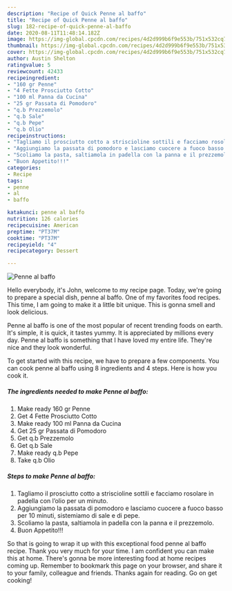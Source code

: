 ```yaml
---
description: "Recipe of Quick Penne al baffo"
title: "Recipe of Quick Penne al baffo"
slug: 182-recipe-of-quick-penne-al-baffo
date: 2020-08-11T11:48:14.182Z
image: https://img-global.cpcdn.com/recipes/4d2d999b6f9e553b/751x532cq70/penne-al-baffo-recipe-main-photo.jpg
thumbnail: https://img-global.cpcdn.com/recipes/4d2d999b6f9e553b/751x532cq70/penne-al-baffo-recipe-main-photo.jpg
cover: https://img-global.cpcdn.com/recipes/4d2d999b6f9e553b/751x532cq70/penne-al-baffo-recipe-main-photo.jpg
author: Austin Shelton
ratingvalue: 5
reviewcount: 42433
recipeingredient:
- "160 gr Penne"
- "4 Fette Prosciutto Cotto"
- "100 ml Panna da Cucina"
- "25 gr Passata di Pomodoro"
- "q.b Prezzemolo"
- "q.b Sale"
- "q.b Pepe"
- "q.b Olio"
recipeinstructions:
- "Tagliamo il prosciutto cotto a striscioline sottili e facciamo rosolare in padella con l’olio per un minuto."
- "Aggiungiamo la passata di pomodoro e lasciamo cuocere a fuoco basso per 10 minuti, sistemiamo di sale e di pepe."
- "Scoliamo la pasta, saltiamola in padella con la panna e il prezzemolo."
- "Buon Appetito!!!"
categories:
- Recipe
tags:
- penne
- al
- baffo

katakunci: penne al baffo 
nutrition: 126 calories
recipecuisine: American
preptime: "PT37M"
cooktime: "PT37M"
recipeyield: "4"
recipecategory: Dessert

---
```



![Penne al baffo](https://img-global.cpcdn.com/recipes/4d2d999b6f9e553b/751x532cq70/penne-al-baffo-recipe-main-photo.jpg)

Hello everybody, it's John, welcome to my recipe page. Today, we're going to prepare a special dish, penne al baffo. One of my favorites food recipes. This time, I am going to make it a little bit unique. This is gonna smell and look delicious.



Penne al baffo is one of the most popular of recent trending foods on earth. It's simple, it is quick, it tastes yummy. It is appreciated by millions every day. Penne al baffo is something that I have loved my entire life. They're nice and they look wonderful.


To get started with this recipe, we have to prepare a few components. You can cook penne al baffo using 8 ingredients and 4 steps. Here is how you cook it.

<!--inarticleads1-->

##### The ingredients needed to make Penne al baffo:

1. Make ready 160 gr Penne
1. Get 4 Fette Prosciutto Cotto
1. Make ready 100 ml Panna da Cucina
1. Get 25 gr Passata di Pomodoro
1. Get q.b Prezzemolo
1. Get q.b Sale
1. Make ready q.b Pepe
1. Take q.b Olio




<!--inarticleads2-->

##### Steps to make Penne al baffo:

1. Tagliamo il prosciutto cotto a striscioline sottili e facciamo rosolare in padella con l’olio per un minuto.
1. Aggiungiamo la passata di pomodoro e lasciamo cuocere a fuoco basso per 10 minuti, sistemiamo di sale e di pepe.
1. Scoliamo la pasta, saltiamola in padella con la panna e il prezzemolo.
1. Buon Appetito!!!




So that is going to wrap it up with this exceptional food penne al baffo recipe. Thank you very much for your time. I am confident you can make this at home. There's gonna be more interesting food at home recipes coming up. Remember to bookmark this page on your browser, and share it to your family, colleague and friends. Thanks again for reading. Go on get cooking!
